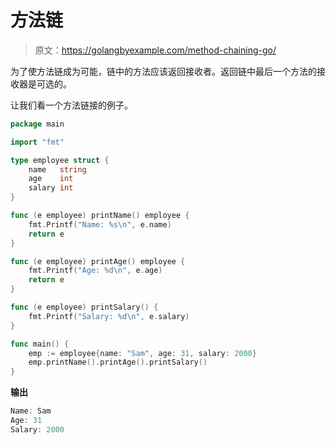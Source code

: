 # 方法链

> 原文：<https://golangbyexample.com/method-chaining-go/>

为了使方法链成为可能，链中的方法应该返回接收者。返回链中最后一个方法的接收器是可选的。

让我们看一个方法链接的例子。

```go
package main

import "fmt"

type employee struct {
	name   string
	age    int
	salary int
}

func (e employee) printName() employee {
	fmt.Printf("Name: %s\n", e.name)
	return e
}

func (e employee) printAge() employee {
	fmt.Printf("Age: %d\n", e.age)
	return e
}

func (e employee) printSalary() {
	fmt.Printf("Salary: %d\n", e.salary)
}

func main() {
	emp := employee{name: "Sam", age: 31, salary: 2000}
	emp.printName().printAge().printSalary()
}
```

**输出**

```go
Name: Sam
Age: 31
Salary: 2000
```